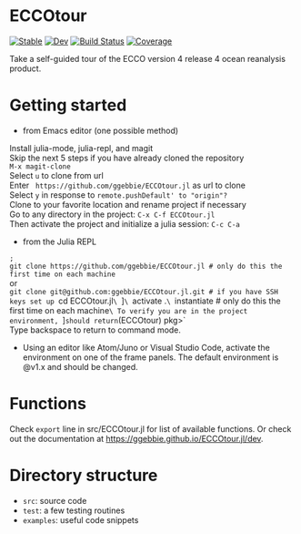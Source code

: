 # ECCOtour

[![Stable](https://img.shields.io/badge/docs-stable-blue.svg)](https://ggebbie.github.io/ECCOtour.jl/stable)
[![Dev](https://img.shields.io/badge/docs-dev-blue.svg)](https://ggebbie.github.io/ECCOtour.jl/dev)
[![Build Status](https://github.com/ggebbie/ECCOtour.jl/workflows/CI/badge.svg)](https://github.com/ggebbie/ECCOtour.jl/actions)
[![Coverage](https://codecov.io/gh/ggebbie/ECCOtour.jl/branch/main/graph/badge.svg)](https://codecov.io/gh/ggebbie/ECCOtour.jl)

Take a self-guided tour of the ECCO version 4 release 4 ocean reanalysis product. 

# Getting started

* from Emacs editor (one possible method)

Install julia-mode, julia-repl, and magit \
Skip the next 5 steps if you have already cloned the repository \
`M-x magit-clone` \
Select `u` to clone from url\
Enter ` https://github.com/ggebbie/ECCOtour.jl` as url to clone \
Select `y` in response to `remote.pushDefault' to "origin"?` \
Clone to your favorite location and rename project if necessary \
Go to any directory in the project: `C-x C-f ECCOtour.jl`\
Then activate the project and initialize a julia session: `C-c C-a`

* from the Julia REPL

`;`\
`git clone https://github.com/ggebbie/ECCOtour.jl # only do this the first time on each machine`\
or\
`git clone git@github.com:ggebbie/ECCOtour.jl.git # if you have SSH keys set up
`cd ECCOtour.jl`\
`]`\
`activate .`\
`instantiate # only do this the first time on each machine`\
To verify you are in the project environment, `]` should return `(ECCOtour) pkg>`\
Type backspace to return to command mode.

* Using an editor like Atom/Juno or Visual Studio Code, activate the environment on one of the frame panels. The default environment is @v1.x and should be changed.

# Functions
Check `export` line in src/ECCOtour.jl for list of available functions. Or check out the documentation at https://ggebbie.github.io/ECCOtour.jl/dev.

# Directory structure
- `src`: source code
- `test`: a few testing routines
- `examples`: useful code snippets
